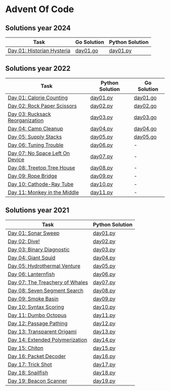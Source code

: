 # Advent Of Code

## Solutions year 2024
Task                                                                      | Go Solution                  | Python Solution              |
---                                                                       | ---                          | ---                          |
[Day 01: Historian Hysteria](https://adventofcode.com/2024/day/1)         | [day01.go](2024/01/day01.go) | [day01.py](2024/01/day01.py) |


## Solutions year 2022
Task                                                                      | Python Solution              | Go Solution                  |
---                                                                       | ---                          | ---                          |
[Day 01: Calorie Counting](https://adventofcode.com/2022/day/1)           | [day01.py](2022/01/day01.py) | [day01.go](2022/01/day01.go) |
[Day 02: Rock Paper Scissors](https://adventofcode.com/2022/day/2)        | [day02.py](2022/02/day02.py) | [day02.go](2022/02/day02.go) |
[Day 03: Rucksack Reorganization](https://adventofcode.com/2022/day/3)    | [day03.py](2022/03/day03.py) | [day03.go](2022/03/day03.go) |
[Day 04: Camp Cleanup](https://adventofcode.com/2022/day/4)               | [day04.py](2022/04/day04.py) | [day04.go](2022/04/day04.go) |
[Day 05: Supply Stacks](https://adventofcode.com/2022/day/5)              | [day05.py](2022/05/day05.py) | [day05.go](2022/05/day05.go) |
[Day 06: Tuning Trouble](https://adventofcode.com/2022/day/6)             | [day06.py](2022/06/day06.py) | -                            |
[Day 07: No Space Left On Device](https://adventofcode.com/2022/day/7)    | [day07.py](2022/07/day07.py) | -                            |
[Day 08: Treetop Tree House](https://adventofcode.com/2022/day/8)         | [day08.py](2022/08/day08.py) | -                            |
[Day 09: Rope Bridge](https://adventofcode.com/2022/day/9)                | [day09.py](2022/09/day09.py) | -                            |
[Day 10: Cathode-Ray Tube](https://adventofcode.com/2022/day/10)          | [day10.py](2022/10/day10.py) | -                            |
[Day 11: Monkey in the Middle](https://adventofcode.com/2022/day/11)      | [day11.py](2022/11/day11.py) | -                            |


## Solutions year 2021
Task                                                                      | Python Solution              |
---                                                                       | ---                          |
[Day 01: Sonar Sweep](http://adventofcode.com/2021/day/1)                 | [day01.py](2021/1/day1.py)   |
[Day 02: Dive!](http://adventofcode.com/2021/day/2)                       | [day02.py](2021/2/day2.py)   |
[Day 03: Binary Diagnostic](http://adventofcode.com/2021/day/3)           | [day03.py](2021/3/day3.py)   |
[Day 04: Giant Squid](http://adventofcode.com/2021/day/4)                 | [day04.py](2021/4/day4.py)   |
[Day 05: Hydrothermal Venture](http://adventofcode.com/2021/day/5)        | [day05.py](2021/5/day5.py)   |
[Day 06: Lanternfish](http://adventofcode.com/2021/day/6)                 | [day06.py](2021/6/day6.py)   |
[Day 07: The Treachery of Whales](http://adventofcode.com/2021/day/7)     | [day07.py](2021/7/day7.py)   |
[Day 08: Seven Segment Search](http://adventofcode.com/2021/day/8)        | [day08.py](2021/8/day8.py)   |
[Day 09: Smoke Basin](http://adventofcode.com/2021/day/9)                 | [day09.py](2021/9/day9.py)   |
[Day 10: Syntax Scoring](http://adventofcode.com/2021/day/10)             | [day10.py](2021/10/day10.py) |
[Day 11: Dumbo Octopus](http://adventofcode.com/2021/day/11)              | [day11.py](2021/11/day11.py) |
[Day 12: Passage Pathing](http://adventofcode.com/2021/day/12)            | [day12.py](2021/12/day12.py) |
[Day 13: Transparent Origami](http://adventofcode.com/2021/day/13)        | [day13.py](2021/13/day13.py) |
[Day 14: Extended Polymerization](http://adventofcode.com/2021/day/14)    | [day14.py](2021/14/day14.py) |
[Day 15: Chiton](http://adventofcode.com/2021/day/15)                     | [day15.py](2021/15/day15.py) |
[Day 16: Packet Decoder](http://adventofcode.com/2021/day/16)             | [day16.py](2021/16/day16.py) |
[Day 17: Trick Shot](http://adventofcode.com/2021/day/17)                 | [day17.py](2021/17/day17.py) |
[Day 18: Snailfish](http://adventofcode.com/2021/day/18)                  | [day18.py](2021/18/day18.py) |
[Day 19: Beacon Scanner](http://adventofcode.com/2021/day/19)             | [day19.py](2021/19/day19.py) |
